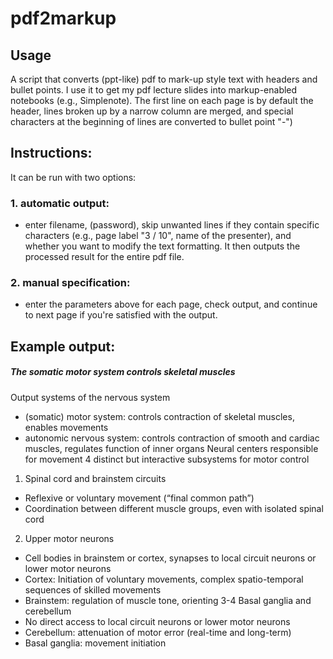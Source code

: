 pdf2markup
======================

## Usage
A script that converts (ppt-like) pdf to mark-up style text with headers and bullet points. I use it to get my pdf lecture slides into markup-enabled notebooks (e.g., Simplenote). The first line on each page is by default the header, lines broken up by a narrow column are merged, and special characters at the beginning of lines are converted to bullet point "-")

## Instructions:

It can be run with two options:
### 1. automatic output: 
- enter filename, (password), skip unwanted lines if they contain specific characters (e.g., page label "3 / 10", name of the presenter),  and whether you want to modify the text formatting. It then outputs the processed result for the entire pdf file.
### 2. manual specification: 
- enter the parameters above for each page, check output, and continue to next page if you're satisfied with the output.

## Example output:

##### The somatic motor system controls skeletal muscles 
Output systems of the nervous system
 - (somatic) motor system: controls contraction of skeletal muscles, enables movements
 - autonomic nervous system: controls contraction of smooth and cardiac muscles, regulates function of inner organs
Neural centers responsible for movement 4 distinct but interactive subsystems for motor control
1. Spinal cord and brainstem circuits
- Reflexive or voluntary movement (“final common path”)
- Coordination between different muscle groups, even with isolated spinal cord
2. Upper motor neurons
- Cell bodies in brainstem or cortex, synapses to local circuit neurons or lower motor neurons
- Cortex: Initiation of voluntary movements, complex spatio-temporal sequences of skilled movements
- Brainstem: regulation of muscle tone, orienting 3-4 Basal ganglia and cerebellum
- No direct access to local circuit neurons or lower motor neurons
- Cerebellum: attenuation of motor error (real-time and long-term)
- Basal ganglia: movement initiation
